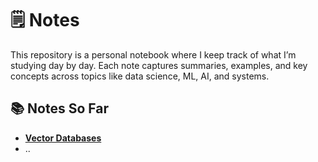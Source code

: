 # 🗒️ Notes

This repository is a personal notebook where I keep track of what I’m studying day by day. Each note captures summaries, examples, and key concepts across topics like data science, ML, AI, and systems.

## 📚 Notes So Far

* **[Vector Databases](./Vector%20Databases/)**
* ..

